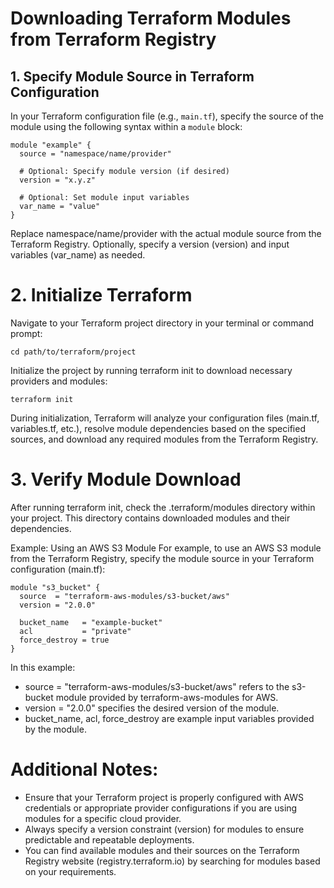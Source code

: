 # Downloading Terraform Modules from Terraform Registry

## 1. Specify Module Source in Terraform Configuration

In your Terraform configuration file (e.g., `main.tf`), specify the source of the module using the following syntax within a `module` block:

```
module "example" {
  source = "namespace/name/provider"

  # Optional: Specify module version (if desired)
  version = "x.y.z"

  # Optional: Set module input variables
  var_name = "value"
}
```
Replace namespace/name/provider with the actual module source from the Terraform Registry. Optionally, specify a version (version) and input variables (var_name) as needed.

# 2. Initialize Terraform
Navigate to your Terraform project directory in your terminal or command prompt:
```
cd path/to/terraform/project
```
Initialize the project by running terraform init to download necessary providers and modules:
```
terraform init
```
During initialization, Terraform will analyze your configuration files (main.tf, variables.tf, etc.), resolve module dependencies based on the specified sources, and download any required modules from the Terraform Registry.

# 3. Verify Module Download
After running terraform init, check the .terraform/modules directory within your project. This directory contains downloaded modules and their dependencies.

Example: Using an AWS S3 Module
For example, to use an AWS S3 module from the Terraform Registry, specify the module source in your Terraform configuration (main.tf):
```
module "s3_bucket" {
  source  = "terraform-aws-modules/s3-bucket/aws"
  version = "2.0.0"

  bucket_name   = "example-bucket"
  acl           = "private"
  force_destroy = true
}
```
In this example:

- source = "terraform-aws-modules/s3-bucket/aws" refers to the s3-bucket module provided by terraform-aws-modules for AWS.
- version = "2.0.0" specifies the desired version of the module.
- bucket_name, acl, force_destroy are example input variables provided by the module.

# Additional Notes:

- Ensure that your Terraform project is properly configured with AWS credentials or appropriate provider configurations if you are using modules for a specific cloud provider.
- Always specify a version constraint (version) for modules to ensure predictable and repeatable deployments.
- You can find available modules and their sources on the Terraform Registry website (registry.terraform.io) by searching for modules based on your requirements.

